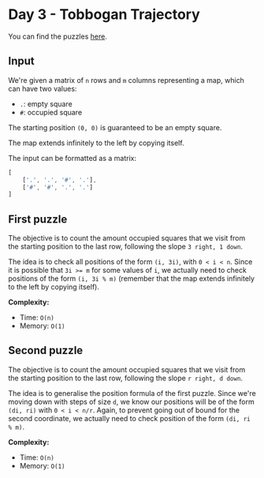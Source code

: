 # Day 3 - Tobbogan Trajectory

You can find the puzzles [here](https://adventofcode.com/2020/day/3).

## Input

We're given a matrix of `n` rows and `m` columns representing a map, which can have two values:

- `.`: empty square
- `#`: occupied square

The starting position `(0, 0)` is guaranteed to be an empty square.

The map extends infinitely to the left by copying itself.

The input can be formatted as a matrix:

```js
[
    ['.', '.', '#', '.'],
    ['#', '#', '.', '.']
]
```

## First puzzle

The objective is to count the amount occupied squares that we visit from the starting position to the last row, following the slope `3 right, 1 down`.

The idea is to check all positions of the form `(i, 3i)`, with `0 < i < n`. Since it is possible that `3i >= m` for some values of `i`, we actually need to check positions of the form `(i, 3i % m)` (remember that the map extends infinitely to the left by copying itself).

**Complexity:**

- Time: `O(n)`
- Memory: `O(1)`

## Second puzzle

The objective is to count the amount occupied squares that we visit from the starting position to the last row, following the slope `r right, d down`.

The idea is to generalise the position formula of the first puzzle. Since we're moving down with steps of size `d`, we know our positions will be of the form `(di, ri)` with `0 < i < n/r`. Again, to prevent going out of bound for the second coordinate, we actually need to check position of the form `(di, ri % m)`.

**Complexity:**

- Time: `O(n)`
- Memory: `O(1)`